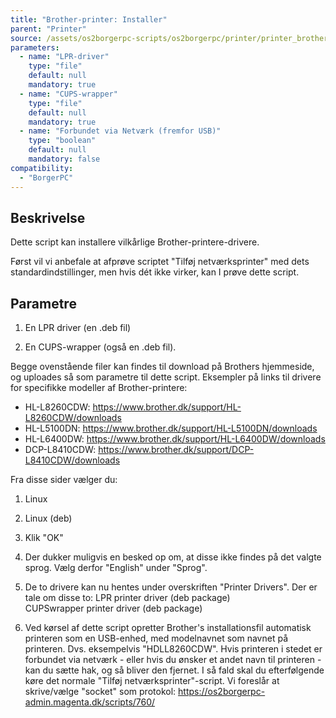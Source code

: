 ```yaml
---
title: "Brother-printer: Installer"
parent: "Printer"
source: /assets/os2borgerpc-scripts/os2borgerpc/printer/printer_brother_add.sh
parameters:
  - name: "LPR-driver"
    type: "file"
    default: null
    mandatory: true
  - name: "CUPS-wrapper"
    type: "file"
    default: null
    mandatory: true
  - name: "Forbundet via Netværk (fremfor USB)"
    type: "boolean"
    default: null
    mandatory: false
compatibility:
  - "BorgerPC"
---
```


## Beskrivelse
Dette script kan installere vilkårlige Brother-printere-drivere.

Først vil vi anbefale at afprøve scriptet "Tilføj netværksprinter" med dets standardindstillinger, men hvis dét ikke virker, kan I prøve dette script.

## Parametre
  1. En LPR driver (en .deb fil)
  
  2. En CUPS-wrapper (også en .deb fil). 
  
  Begge ovenstående filer kan findes til download på Brothers hjemmeside, og uploades så som parametre til dette script.
  Eksempler på links til drivere for specifikke modeller af Brother-printere:
  - HL-L8260CDW: https://www.brother.dk/support/HL-L8260CDW/downloads
  - HL-L5100DN: https://www.brother.dk/support/HL-L5100DN/downloads
  - HL-L6400DW: https://www.brother.dk/support/HL-L6400DW/downloads
  - DCP-L8410CDW: https://www.brother.dk/support/DCP-L8410CDW/downloads

   Fra disse sider vælger du:
   1. Linux
   2. Linux (deb)
   3. Klik "OK"
   4. Der dukker muligvis en besked op om, at disse ikke findes på det valgte sprog. Vælg derfor "English" under "Sprog".
   5. De to drivere kan nu hentes under overskriften "Printer Drivers". Der er tale om disse to:
       LPR printer driver (deb package)		
       CUPSwrapper printer driver (deb package)
  
  3. Ved kørsel af dette script opretter Brother's installationsfil automatisk printeren som en USB-enhed, med modelnavnet som navnet på printeren. 
      Dvs. eksempelvis "HDLL8260CDW".
      Hvis printeren i stedet er forbundet via netværk - eller hvis du ønsker et andet navn til printeren -  kan du sætte hak, og så bliver den fjernet.
      I så fald skal du efterfølgende køre det normale "Tilføj netværksprinter"-script. 
      Vi foreslår at skrive/vælge "socket" som protokol:
      https://os2borgerpc-admin.magenta.dk/scripts/760/